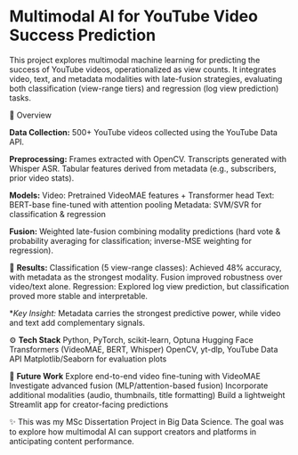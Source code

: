 <h1>Multimodal AI for YouTube Video Success Prediction</h1>

This project explores multimodal machine learning for predicting the success of YouTube videos, operationalized as view counts. It integrates video, text, and metadata modalities with late-fusion strategies, evaluating both classification (view-range tiers) and regression (log view prediction) tasks.

📌 Overview

**Data Collection:** 500+ YouTube videos collected using the YouTube Data API.

**Preprocessing:**
Frames extracted with OpenCV.
Transcripts generated with Whisper ASR.
Tabular features derived from metadata (e.g., subscribers, prior video stats).

**Models:**
Video: Pretrained VideoMAE features + Transformer head
Text: BERT-base fine-tuned with attention pooling
Metadata: SVM/SVR for classification & regression

**Fusion:** Weighted late-fusion combining modality predictions (hard vote & probability averaging for classification; inverse-MSE weighting for regression).

🎯 **Results:**
Classification (5 view-range classes): Achieved 48% accuracy, with metadata as the strongest modality. Fusion improved robustness over video/text alone.
Regression: Explored log view prediction, but classification proved more stable and interpretable.

**Key Insight:* Metadata carries the strongest predictive power, while video and text add complementary signals.

⚙️ **Tech Stack**
Python, PyTorch, scikit-learn, Optuna
Hugging Face Transformers (VideoMAE, BERT, Whisper)
OpenCV, yt-dlp, YouTube Data API
Matplotlib/Seaborn for evaluation plots

🚀 **Future Work**
Explore end-to-end video fine-tuning with VideoMAE
Investigate advanced fusion (MLP/attention-based fusion)
Incorporate additional modalities (audio, thumbnails, title formatting)
Build a lightweight Streamlit app for creator-facing predictions

✨ This was my MSc Dissertation Project in Big Data Science. The goal was to explore how multimodal AI can support creators and platforms in anticipating content performance.
